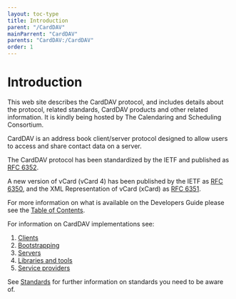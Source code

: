 ```yaml
---
layout: toc-type
title: Introduction
parent: "/CardDAV"
mainParrent: "CardDAV"
parents: "CardDAV:/CardDAV"
order: 1
---
```


# Introduction

This web site describes the CardDAV protocol, and includes details about the protocol, related standards, CardDAV products and other related information. It is kindly being hosted by The Calendaring and Scheduling Consortium.

CardDAV is an address book client/server protocol designed to allow users to access and share contact data on a server.

The CardDAV protocol has been standardized by the IETF and published as [RFC 6352](https://tools.ietf.org/html/rfc6352).

A new version of vCard (vCard 4) has been published by the IETF as [RFC 6350](https://tools.ietf.org/html/rfc6350), and the XML Representation of vCard (xCard) as [RFC 6351](https://tools.ietf.org/html/rfc6351).

For more information on what is available on the Developers Guide please see the [Table of Contents](/Table-of-Contents/).

For information on CardDAV implementations see:

1. [Clients](/CardDAV/Client-Implementations/)
1. [Bootstrapping](/CardDAV/Bootstrapping/)
1. [Servers](/CardDAV/Server-Implementations/)
1. [Libraries and tools](/CardDAV/libraries/)
1. [Service providers](/CardDAV/services/)

See [Standards](/Appendix/Standards/) for further information on standards you need to be aware of.
